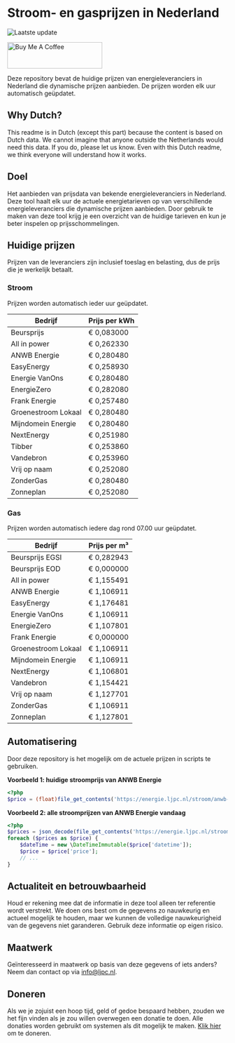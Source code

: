 # Stroom- en gasprijzen in Nederland

![Laatste update](https://img.shields.io/badge/laatste%20update-2024--05--15%2004%3A00%20CET-brightgreen)

<a href="https://www.buymeacoffee.com/Lars-" target="_blank"><img src="https://cdn.buymeacoffee.com/buttons/v2/default-orange.png" alt="Buy Me A Coffee" height="60" style="height: 60px !important;width: 217px !important;" ></a>

Deze repository bevat de huidige prijzen van energieleveranciers in Nederland die dynamische prijzen aanbieden. De prijzen worden elk uur automatisch geüpdatet.

## Why Dutch?

This readme is in Dutch (except this part) because the content is based on Dutch data. We cannot imagine that anyone outside the Netherlands would need this data. If you do, please let us know. Even with this Dutch readme, we think
everyone will understand how it works.

## Doel

Het aanbieden van prijsdata van bekende energieleveranciers in Nederland. Deze tool haalt elk uur de actuele energietarieven op van verschillende energieleveranciers die dynamische prijzen aanbieden. Door gebruik te maken van deze tool
krijg je een overzicht van de huidige tarieven en kun je beter inspelen op prijsschommelingen.

## Huidige prijzen

Prijzen van de leveranciers zijn inclusief toeslag en belasting, dus de prijs die je werkelijk betaalt.

### Stroom

Prijzen worden automatisch ieder uur geüpdatet.

 Bedrijf | Prijs per kWh 
---------|---------------
Beursprijs | € 0,083000
All in power | € 0,262330
ANWB Energie | € 0,280480
EasyEnergy | € 0,258930
Energie VanOns | € 0,280480
EnergieZero | € 0,282080
Frank Energie | € 0,257480
Groenestroom Lokaal | € 0,280480
Mijndomein Energie | € 0,280480
NextEnergy | € 0,251980
Tibber | € 0,253860
Vandebron | € 0,253960
Vrij op naam | € 0,252080
ZonderGas | € 0,280480
Zonneplan | € 0,252080


### Gas

Prijzen worden automatisch iedere dag rond 07.00 uur geüpdatet.

 Bedrijf | Prijs per m³ 
---------|--------------
Beursprijs EGSI | € 0,282943
Beursprijs EOD | € 0,000000
All in power | € 1,155491
ANWB Energie | € 1,106911
EasyEnergy | € 1,176481
Energie VanOns | € 1,106911
EnergieZero | € 1,107801
Frank Energie | € 0,000000
Groenestroom Lokaal | € 1,106911
Mijndomein Energie | € 1,106911
NextEnergy | € 1,106801
Vandebron | € 1,154421
Vrij op naam | € 1,127701
ZonderGas | € 1,106911
Zonneplan | € 1,127801


## Automatisering

Door deze repository is het mogelijk om de actuele prijzen in scripts te gebruiken.

**Voorbeeld 1: huidige stroomprijs van ANWB Energie**

```php
<?php
$price = (float)file_get_contents('https://energie.ljpc.nl/stroom/anwb-energie-nu.txt');

```

**Voorbeeld 2: alle stroomprijzen van ANWB Energie vandaag**

```php
<?php
$prices = json_decode(file_get_contents('https://energie.ljpc.nl/stroom/all-in-power-vandaag.json'),true);
foreach ($prices as $price) {
    $dateTime = new \DateTimeImmutable($price['datetime']);
    $price = $price['price'];
    // ...
}
```

## Actualiteit en betrouwbaarheid

Houd er rekening mee dat de informatie in deze tool alleen ter referentie wordt verstrekt. We doen ons best om de gegevens zo nauwkeurig en actueel mogelijk te houden, maar we kunnen de volledige nauwkeurigheid van de gegevens niet
garanderen. Gebruik deze informatie op eigen risico.

## Maatwerk

Geïnteresseerd in maatwerk op basis van deze gegevens of iets anders? Neem dan contact op
via [info@ljpc.nl](mailto:info@ljpc.nl?subject=Energie%20prijzen).

## Doneren

Als we je zojuist een hoop tijd, geld of gedoe bespaard hebben, zouden we het fijn vinden als je zou willen overwegen een
donatie te doen. Alle donaties worden gebruikt om systemen als dit mogelijk te
maken. [Klik hier](https://www.buymeacoffee.com/Lars-) om te doneren.
